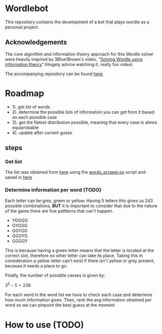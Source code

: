 # Wordlebot
This repository contains the development of a bot that plays wordle as a personal project.
## Acknowledgements

The core algorithm and information theory approach for this Wordle solver were heavily inspired by 3Blue1Brown's video, "[Solving Wordle using information theory](https://www.youtube.com/watch?v=v68zYyaEmEA)".(Hugely advice watching it, really fun video)

The accompanying repository can be found [here]([https://github.com/3b1b/videos/tree/master/2022/wordle](https://github.com/3b1b/videos/tree/master/_2022/wordle)).
# Roadmap

- 1). get list of words
- 2). determine the possible bits of information you can get from it based on each possible case
- 3). get the flatest distribution possible, meaning that every case is almos equiprobable
- 4). update after current guess

## steps
### Get list
The list was obtained from [here](https://wordraiders.com/wordle-words/) using the [words_scraper.py](/code/words_scraper.py) script and saved in [here](/code/word_list.txt)
### Determine information per word (TODO)
Each letter can be grey, green or yellow. Having 5 letters this gives us 243 possible combinations, **BUT** it is important to consider that due to the nature of the game there are five pattterns that can't happen.

- YGGGG
- GYGGG
- GGYGG
- GGGYG
- GGGGY

This is because having a green letter means that the letter is located at the correct slot, therefore no other letter can take its place. Taking this in consideration a yellow letter can't exist if there isn't yellow or grey present, because it needs a place to go.

Finally, the number of possible casses is given by:

$3^5-5=238$


For each word in the word list we have to check each case and determine how much information gives. Then, rank the avg information obtained per word so we can pinpoint the best guess at the moment
# How to use (TODO)
